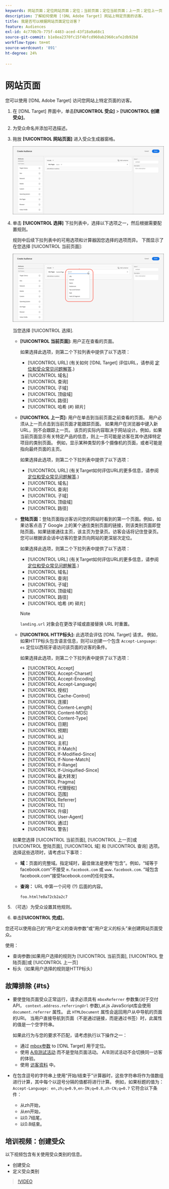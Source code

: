 ```yaml
---
keywords: 网站页面；定位网站页面；定位；当前页面；定位当前页面；上一页；定位上一页；登陆页面；定位登陆页面；HTTP标头
description: 了解如何使用 [!DNL Adobe Target] 网站上特定页面的访客。
title: 我是否可以根据网站页面定位访客？
feature: Audiences
exl-id: 4c770b7b-775f-4483-aced-43f18a9a68c1
source-git-commit: b1e8ea2370fc15f4bfcd960ab2960cafe2db92b8
workflow-type: tm+mt
source-wordcount: '891'
ht-degree: 24%

---
```


# 网站页面

您可以使用 [!DNL Adobe Target] 访问您网站上特定页面的访客。

1. 在 [!DNL Target] 界面中，单击&#x200B;**[!UICONTROL 受众]** > **[!UICONTROL 创建受众]**。
1. 为受众命名并添加可选描述。
1. 拖放 **[!UICONTROL 网站页面]** 进入受众生成器窗格。

   ![“网站页面”受众](assets/target_site_pages.png)

1. 单击 **[!UICONTROL 选择]** 下拉列表中，选择以下选项之一，然后根据需要配置规则。

   规则中后续下拉列表中的可用选项和计算器因您选择的选项而异。 下图显示了在您选择 [!UICONTROL 当前页面]:

   ![当前页面](assets/current-page.png)

   当您选择 [!UICONTROL 选择].

   * **[!UICONTROL 当前页面]:** 用户正在查看的页面。

      如果选择此选项，则第二个下拉列表中提供了以下选项：

      * [!UICONTROL URL] (有关如何 [!DNL Target] 评估URL，请参阅 [定位和受众常见问题解答](/help/main/c-target/c-troubleshooting-targets-and-audiences/troubleshooting-targets-and-audiences.md).)
      * [!UICONTROL 域名]
      * [!UICONTROL 查询]
      * [!UICONTROL 子域]
      * [!UICONTROL 顶级域]
      * [!UICONTROL 路径]
      * [!UICONTROL 哈希 (#) 碎片]
   * **[!UICONTROL 上一页]:** 用户在单击到当前页面之前查看的页面。 用户必须从上一页点击到当前页面才能跟踪页面。 如果用户在浏览器中键入新URL，则不会跟踪上一页。 该页的实际内容取决于网站设计。例如，如果当前页面显示有关特定产品的信息，则上一页可能是访客在其中选择特定项目的类别页面。 例如，显示某种类型的多个摄像机的页面，或者可能是指向最终页面的主页。

      如果选择此选项，则第二个下拉列表中提供了以下选项：

      * [!UICONTROL URL] (有关Target如何评估URL的更多信息，请参阅 [定位和受众常见问题解答](/help/main/c-target/c-troubleshooting-targets-and-audiences/troubleshooting-targets-and-audiences.md).)
      * [!UICONTROL 域名]
      * [!UICONTROL 查询]
      * [!UICONTROL 子域]
      * [!UICONTROL 顶级域]
      * [!UICONTROL 路径]
   * **登陆页面：**&#x200B;登陆页面指访客访问您的网站时看到的第一个页面。例如，如果访客点击了 Google 上的某个通往类别页面的链接，则该类别页面即登陆页面。如果链接通往主页，该主页为登录页。访客会话将记住登录页。您可以根据该会话中访客的登录页向网站的更深层次定位。

      如果选择此选项，则第二个下拉列表中提供了以下选项：

      * [!UICONTROL URL] (有关Target如何评估URL的更多信息，请参阅 [定位和受众常见问题解答](/help/main/c-target/c-troubleshooting-targets-and-audiences/troubleshooting-targets-and-audiences.md).)
      * [!UICONTROL 域名]
      * [!UICONTROL 查询]
      * [!UICONTROL 子域]
      * [!UICONTROL 顶级域]
      * [!UICONTROL 路径]
      * [!UICONTROL 哈希 (#) 碎片]

      >[!NOTE]
      >
      >`landing.url` 对象会在更改子域或直接替换 URL 时重置。

   * **[!UICONTROL HTTP标头]:** 此选项会评估 [!DNL Target] 请求。 例如，如果HTTP标头包含语言信息，则可以创建一个包含 `Accept-Language: es` 定位以西班牙语访问该页面的访客的条件。

      如果选择此选项，则第二个下拉列表中提供了以下选项：

      * [!UICONTROL Accept]
      * [!UICONTROL Accept-Charset]
      * [!UICONTROL Accept-Encoding]
      * [!UICONTROL Accept-Language]
      * [!UICONTROL 授权]
      * [!UICONTROL Cache-Control]
      * [!UICONTROL 连接]
      * [!UICONTROL Content-Length]
      * [!UICONTROL Content-MDS]
      * [!UICONTROL Content-Type]
      * [!UICONTROL 日期]
      * [!UICONTROL 预期]
      * [!UICONTROL 从]
      * [!UICONTROL 主机]
      * [!UICONTROL If-Match]
      * [!UICONTROL If-Modified-Since]
      * [!UICONTROL If-None-Match]
      * [!UICONTROL If-Range]
      * [!UICONTROL If-Uniquified-Since]
      * [!UICONTROL 最大转发]
      * [!UICONTROL Pragma]
      * [!UICONTROL 代理授权]
      * [!UICONTROL 范围]
      * [!UICONTROL Referrer]
      * [!UICONTROL TE]
      * [!UICONTROL 升级]
      * [!UICONTROL User-Agent]
      * [!UICONTROL 通过]
      * [!UICONTROL 警告]

   如果您选择 [!UICONTROL 当前页面], [!UICONTROL 上一页]或 [!UICONTROL 登陆页面], [!UICONTROL 域] 和 [!UICONTROL 查询] 选项。 选择这些选项时，请考虑以下事项：

   * **域：**&#x200B;页面的完整域。指定域时，最佳做法是使用“包含”。例如，“域等于facebook.com”不接受 `m.facebook.com` 或 `www.facebook.com`. “域包含facebook.com”接受facebook.com的任何变体。
   * **查询：** URL 中第一个问号 (?) 后面的内容。

      `foo.html?e0a72cb2a2c7`





1. （可选）为受众设置其他规则。
1. 单击&#x200B;**[!UICONTROL 完成]**。

您还可以使用自己的“用户定义的查询参数”或“用户定义的标头”来创建网站页面受众。

使用：

* 查询参数(如果用户选择的规则为 [!UICONTROL 当前页面], [!UICONTROL 登陆页面]或 [!UICONTROL 上一页]
* 标头（如果用户选择的规则是HTTP标头）

## 故障排除 {#ts}

* 要使登陆页面受众正常运行，请求必须具有 `mboxReferrer` 参数集(对于交付API， `context.address.referringUrl` 参数),at.js JavaScript库会使用 `document.referrer` 属性。 此 `HTMLDocument` 属性会返回用户从中导航的页面的URI。 当用户直接导航到页面（不是通过链接，而是通过书签）时，此属性的值是一个空字符串。

   如果此行为与您的要求不匹配，请考虑执行以下操作之一：

   * 通过 [mbox参数](https://developer.adobe.com/target/implement/client-side/atjs/global-mbox/pass-parameters-to-global-mbox/) to [!DNL Target] 用于定位。
   * 使用 [A/B测试活动](/help/main/c-activities/t-test-ab/test-ab.md) 而不是登陆页面活动。 A/B测试活动不会切换同一访客的体验。
   * 使用 [访客资料](/help/main/c-target/c-audiences/c-target-rules/visitor-profile.md) 中。

* 在包含逗号的字符串上使用“开始/结束于”计算器时，这些字符串将作为值数组进行计算，其中每个以逗号分隔的值都将进行计算。 例如，如果标题的值为： `Accept-Language: en,zh;q=0.9,en-IN;q=0.8,zh-CN;q=0.7` 它符合以下条件：
   * 从zh开始，
   * 从en开始，
   * 以0.7结尾，
   * 以0.8结束。

## 培训视频：创建受众

以下视频包含有关使用受众类别的信息。

* 创建受众
* 定义受众类别

>[!VIDEO](https://video.tv.adobe.com/v/17392)
